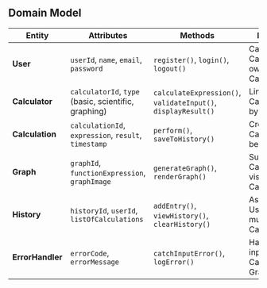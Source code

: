
## Domain Model

| **Entity**        | **Attributes**                                                             | **Methods**                                                                 | **Relationships**                                                                                  |
|-------------------|----------------------------------------------------------------------------|-----------------------------------------------------------------------------|----------------------------------------------------------------------------------------------------|
| **User**          | `userId`, `name`, `email`, `password`                                      | `register()`, `login()`, `logout()`                                         | Can perform Calculations, owns CalculationHistory                                                 |
| **Calculator**    | `calculatorId`, `type` (basic, scientific, graphing)                       | `calculateExpression()`, `validateInput()`, `displayResult()`              | Linked to Calculation, used by User                                                                |
| **Calculation**   | `calculationId`, `expression`, `result`, `timestamp`                       | `perform()`, `saveToHistory()`                                              | Created by Calculator, belongs to User                                                             |
| **Graph**         | `graphId`, `functionExpression`, `graphImage`                              | `generateGraph()`, `renderGraph()`                                          | Subclass of Calculation, visualized by Calculator                                                  |
| **History**       | `historyId`, `userId`, `listOfCalculations`                                | `addEntry()`, `viewHistory()`, `clearHistory()`                             | Associated with User, stores multiple Calculations                                                 |
| **ErrorHandler**  | `errorCode`, `errorMessage`                                                | `catchInputError()`, `logError()`                                           | Handles invalid inputs during Calculation and Graph generation                                     |
